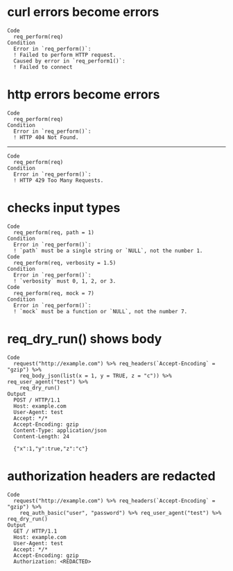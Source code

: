 # curl errors become errors

    Code
      req_perform(req)
    Condition
      Error in `req_perform()`:
      ! Failed to perform HTTP request.
      Caused by error in `req_perform1()`:
      ! Failed to connect

# http errors become errors

    Code
      req_perform(req)
    Condition
      Error in `req_perform()`:
      ! HTTP 404 Not Found.

---

    Code
      req_perform(req)
    Condition
      Error in `req_perform()`:
      ! HTTP 429 Too Many Requests.

# checks input types

    Code
      req_perform(req, path = 1)
    Condition
      Error in `req_perform()`:
      ! `path` must be a single string or `NULL`, not the number 1.
    Code
      req_perform(req, verbosity = 1.5)
    Condition
      Error in `req_perform()`:
      ! `verbosity` must 0, 1, 2, or 3.
    Code
      req_perform(req, mock = 7)
    Condition
      Error in `req_perform()`:
      ! `mock` must be a function or `NULL`, not the number 7.

# req_dry_run() shows body

    Code
      request("http://example.com") %>% req_headers(`Accept-Encoding` = "gzip") %>%
        req_body_json(list(x = 1, y = TRUE, z = "c")) %>% req_user_agent("test") %>%
        req_dry_run()
    Output
      POST / HTTP/1.1
      Host: example.com
      User-Agent: test
      Accept: */*
      Accept-Encoding: gzip
      Content-Type: application/json
      Content-Length: 24
      
      {"x":1,"y":true,"z":"c"}

# authorization headers are redacted

    Code
      request("http://example.com") %>% req_headers(`Accept-Encoding` = "gzip") %>%
        req_auth_basic("user", "password") %>% req_user_agent("test") %>% req_dry_run()
    Output
      GET / HTTP/1.1
      Host: example.com
      User-Agent: test
      Accept: */*
      Accept-Encoding: gzip
      Authorization: <REDACTED>
      

